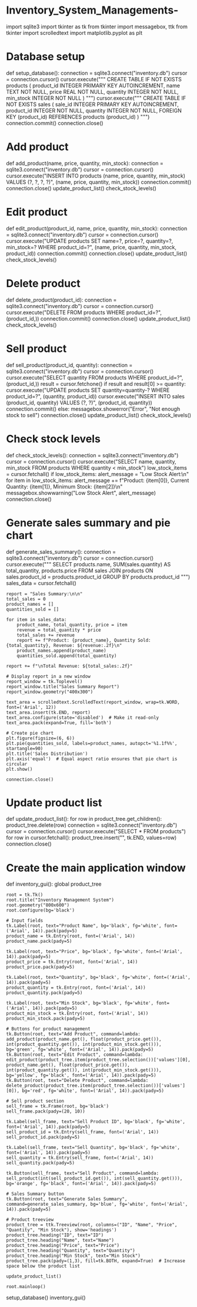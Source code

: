 # Inventory_System_Managements-
import sqlite3
import tkinter as tk
from tkinter import messagebox, ttk
from tkinter import scrolledtext
import matplotlib.pyplot as plt

# Database setup
def setup_database():
    connection = sqlite3.connect("inventory.db")
    cursor = connection.cursor()
    cursor.execute("""
    CREATE TABLE IF NOT EXISTS products (
        product_id INTEGER PRIMARY KEY AUTOINCREMENT,
        name TEXT NOT NULL,
        price REAL NOT NULL,
        quantity INTEGER NOT NULL,
        min_stock INTEGER NOT NULL
    )
    """)
    cursor.execute("""
    CREATE TABLE IF NOT EXISTS sales (
        sale_id INTEGER PRIMARY KEY AUTOINCREMENT,
        product_id INTEGER NOT NULL,
        quantity INTEGER NOT NULL,
        FOREIGN KEY (product_id) REFERENCES products (product_id)
    )
    """)
    connection.commit()
    connection.close()

# Add product
def add_product(name, price, quantity, min_stock):
    connection = sqlite3.connect("inventory.db")
    cursor = connection.cursor()
    cursor.execute("INSERT INTO products (name, price, quantity, min_stock) VALUES (?, ?, ?, ?)", (name, price, quantity, min_stock))
    connection.commit()
    connection.close()
    update_product_list()
    check_stock_levels()

# Edit product
def edit_product(product_id, name, price, quantity, min_stock):
    connection = sqlite3.connect("inventory.db")
    cursor = connection.cursor()
    cursor.execute("UPDATE products SET name=?, price=?, quantity=?, min_stock=? WHERE product_id=?", (name, price, quantity, min_stock, product_id))
    connection.commit()
    connection.close()
    update_product_list()
    check_stock_levels()

# Delete product
def delete_product(product_id):
    connection = sqlite3.connect("inventory.db")
    cursor = connection.cursor()
    cursor.execute("DELETE FROM products WHERE product_id=?", (product_id,))
    connection.commit()
    connection.close()
    update_product_list()
    check_stock_levels()

# Sell product
def sell_product(product_id, quantity):
    connection = sqlite3.connect("inventory.db")
    cursor = connection.cursor()
    cursor.execute("SELECT quantity FROM products WHERE product_id=?", (product_id,))
    result = cursor.fetchone()
    if result and result[0] >= quantity:
        cursor.execute("UPDATE products SET quantity=quantity-? WHERE product_id=?", (quantity, product_id))
        cursor.execute("INSERT INTO sales (product_id, quantity) VALUES (?, ?)", (product_id, quantity))
        connection.commit()
    else:
        messagebox.showerror("Error", "Not enough stock to sell")
    connection.close()
    update_product_list()
    check_stock_levels()

# Check stock levels
def check_stock_levels():
    connection = sqlite3.connect("inventory.db")
    cursor = connection.cursor()
    cursor.execute("SELECT name, quantity, min_stock FROM products WHERE quantity < min_stock")
    low_stock_items = cursor.fetchall()
    if low_stock_items:
        alert_message = "Low Stock Alert:\n"
        for item in low_stock_items:
            alert_message += f"Product: {item[0]}, Current Quantity: {item[1]}, Minimum Stock: {item[2]}\n"
        messagebox.showwarning("Low Stock Alert", alert_message)
    connection.close()

# Generate sales summary and pie chart
def generate_sales_summary():
    connection = sqlite3.connect("inventory.db")
    cursor = connection.cursor()
    cursor.execute("""
    SELECT products.name, SUM(sales.quantity) AS total_quantity, products.price
    FROM sales
    JOIN products ON sales.product_id = products.product_id
    GROUP BY products.product_id
    """)
    sales_data = cursor.fetchall()
    
    report = "Sales Summary:\n\n"
    total_sales = 0
    product_names = []
    quantities_sold = []
    
    for item in sales_data:
        product_name, total_quantity, price = item
        revenue = total_quantity * price
        total_sales += revenue
        report += f"Product: {product_name}, Quantity Sold: {total_quantity}, Revenue: ${revenue:.2f}\n"
        product_names.append(product_name)
        quantities_sold.append(total_quantity)
    
    report += f"\nTotal Revenue: ${total_sales:.2f}"
    
    # Display report in a new window
    report_window = tk.Toplevel()
    report_window.title("Sales Summary Report")
    report_window.geometry("400x300")
    
    text_area = scrolledtext.ScrolledText(report_window, wrap=tk.WORD, font=('Arial', 12))
    text_area.insert(tk.END, report)
    text_area.configure(state='disabled')  # Make it read-only
    text_area.pack(expand=True, fill='both')

    # Create pie chart
    plt.figure(figsize=(6, 6))
    plt.pie(quantities_sold, labels=product_names, autopct='%1.1f%%', startangle=90)
    plt.title('Sales Distribution')
    plt.axis('equal')  # Equal aspect ratio ensures that pie chart is circular
    plt.show()

    connection.close()

# Update product list
def update_product_list():
    for row in product_tree.get_children():
        product_tree.delete(row)
    connection = sqlite3.connect("inventory.db")
    cursor = connection.cursor()
    cursor.execute("SELECT * FROM products")
    for row in cursor.fetchall():
        product_tree.insert("", tk.END, values=row)
    connection.close()

# Create the main application window
def inventory_gui():
    global product_tree

    root = tk.Tk()
    root.title("Inventory Management System")
    root.geometry("800x600")
    root.configure(bg='black')

    # Input fields
    tk.Label(root, text="Product Name", bg='black', fg='white', font=('Arial', 14)).pack(pady=5)
    product_name = tk.Entry(root, font=('Arial', 14))
    product_name.pack(pady=5)

    tk.Label(root, text="Price", bg='black', fg='white', font=('Arial', 14)).pack(pady=5)
    product_price = tk.Entry(root, font=('Arial', 14))
    product_price.pack(pady=5)

    tk.Label(root, text="Quantity", bg='black', fg='white', font=('Arial', 14)).pack(pady=5)
    product_quantity = tk.Entry(root, font=('Arial', 14))
    product_quantity.pack(pady=5)

    tk.Label(root, text="Min Stock", bg='black', fg='white', font=('Arial', 14)).pack(pady=5)
    product_min_stock = tk.Entry(root, font=('Arial', 14))
    product_min_stock.pack(pady=5)

    # Buttons for product management
    tk.Button(root, text="Add Product", command=lambda: add_product(product_name.get(), float(product_price.get()), int(product_quantity.get()), int(product_min_stock.get())), bg='green', fg='white', font=('Arial', 14)).pack(pady=5)
    tk.Button(root, text="Edit Product", command=lambda: edit_product(product_tree.item(product_tree.selection())['values'][0], product_name.get(), float(product_price.get()), int(product_quantity.get()), int(product_min_stock.get())), bg='yellow', fg='black', font=('Arial', 14)).pack(pady=5)
    tk.Button(root, text="Delete Product", command=lambda: delete_product(product_tree.item(product_tree.selection())['values'][0]), bg='red', fg='white', font=('Arial', 14)).pack(pady=5)

    # Sell product section
    sell_frame = tk.Frame(root, bg='black')
    sell_frame.pack(pady=(20, 10))

    tk.Label(sell_frame, text="Sell Product ID", bg='black', fg='white', font=('Arial', 14)).pack(pady=5)
    sell_product_id = tk.Entry(sell_frame, font=('Arial', 14))
    sell_product_id.pack(pady=5)

    tk.Label(sell_frame, text="Sell Quantity", bg='black', fg='white', font=('Arial', 14)).pack(pady=5)
    sell_quantity = tk.Entry(sell_frame, font=('Arial', 14))
    sell_quantity.pack(pady=5)

    tk.Button(sell_frame, text="Sell Product", command=lambda: sell_product(int(sell_product_id.get()), int(sell_quantity.get())), bg='orange', fg='black', font=('Arial', 14)).pack(pady=5)

    # Sales Summary button
    tk.Button(root, text="Generate Sales Summary", command=generate_sales_summary, bg='blue', fg='white', font=('Arial', 14)).pack(pady=5)

    # Product treeview
    product_tree = ttk.Treeview(root, columns=("ID", "Name", "Price", "Quantity", "Min Stock"), show='headings')
    product_tree.heading("ID", text="ID")
    product_tree.heading("Name", text="Name")
    product_tree.heading("Price", text="Price")
    product_tree.heading("Quantity", text="Quantity")
    product_tree.heading("Min Stock", text="Min Stock")
    product_tree.pack(pady=(1,3), fill=tk.BOTH, expand=True)  # Increase space below the product list

    update_product_list()

    root.mainloop()

setup_database()
inventory_gui()
